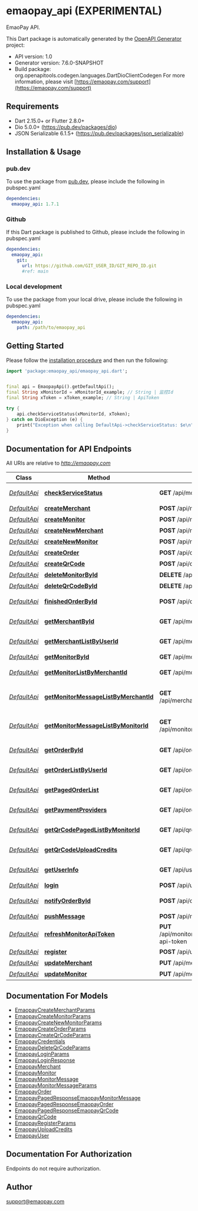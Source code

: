 # emaopay_api (EXPERIMENTAL)
EmaoPay API.

This Dart package is automatically generated by the [OpenAPI Generator](https://openapi-generator.tech) project:

- API version: 1.0
- Generator version: 7.6.0-SNAPSHOT
- Build package: org.openapitools.codegen.languages.DartDioClientCodegen
For more information, please visit [https://emaopay.com/support](https://emaopay.com/support)

## Requirements

* Dart 2.15.0+ or Flutter 2.8.0+
* Dio 5.0.0+ (https://pub.dev/packages/dio)
* JSON Serializable 6.1.5+ (https://pub.dev/packages/json_serializable)

## Installation & Usage

### pub.dev
To use the package from [pub.dev](https://pub.dev), please include the following in pubspec.yaml
```yaml
dependencies:
  emaopay_api: 1.7.1
```

### Github
If this Dart package is published to Github, please include the following in pubspec.yaml
```yaml
dependencies:
  emaopay_api:
    git:
      url: https://github.com/GIT_USER_ID/GIT_REPO_ID.git
      #ref: main
```

### Local development
To use the package from your local drive, please include the following in pubspec.yaml
```yaml
dependencies:
  emaopay_api:
    path: /path/to/emaopay_api
```

## Getting Started

Please follow the [installation procedure](#installation--usage) and then run the following:

```dart
import 'package:emaopay_api/emaopay_api.dart';


final api = EmaopayApi().getDefaultApi();
final String xMonitorId = xMonitorId_example; // String | 监控Id
final String xToken = xToken_example; // String | ApiToken

try {
    api.checkServiceStatus(xMonitorId, xToken);
} catch on DioException (e) {
    print("Exception when calling DefaultApi->checkServiceStatus: $e\n");
}

```

## Documentation for API Endpoints

All URIs are relative to *http://emaopay.com*

Class | Method | HTTP request | Description
------------ | ------------- | ------------- | -------------
[*DefaultApi*](doc/DefaultApi.md) | [**checkServiceStatus**](doc/DefaultApi.md#checkservicestatus) | **GET** /api/monitors/messages | 检查服务状态
[*DefaultApi*](doc/DefaultApi.md) | [**createMerchant**](doc/DefaultApi.md#createmerchant) | **POST** /api/merchants | 创建商户
[*DefaultApi*](doc/DefaultApi.md) | [**createMonitor**](doc/DefaultApi.md#createmonitor) | **POST** /api/monitors | 创建监控
[*DefaultApi*](doc/DefaultApi.md) | [**createNewMerchant**](doc/DefaultApi.md#createnewmerchant) | **POST** /api/merchants/new | 创建新商户
[*DefaultApi*](doc/DefaultApi.md) | [**createNewMonitor**](doc/DefaultApi.md#createnewmonitor) | **POST** /api/monitors/new | 创建新监控
[*DefaultApi*](doc/DefaultApi.md) | [**createOrder**](doc/DefaultApi.md#createorder) | **POST** /api/orders | 创建订单
[*DefaultApi*](doc/DefaultApi.md) | [**createQrCode**](doc/DefaultApi.md#createqrcode) | **POST** /api/qrcodes | 创建二维码
[*DefaultApi*](doc/DefaultApi.md) | [**deleteMonitorById**](doc/DefaultApi.md#deletemonitorbyid) | **DELETE** /api/monitors/{id} | 删除监控
[*DefaultApi*](doc/DefaultApi.md) | [**deleteQrCodeById**](doc/DefaultApi.md#deleteqrcodebyid) | **DELETE** /api/qrcodes | 删除二维码
[*DefaultApi*](doc/DefaultApi.md) | [**finishedOrderById**](doc/DefaultApi.md#finishedorderbyid) | **POST** /api/orders/finish/{id} | 手动完成订单
[*DefaultApi*](doc/DefaultApi.md) | [**getMerchantById**](doc/DefaultApi.md#getmerchantbyid) | **GET** /api/merchants/{id} | 获取商户信息
[*DefaultApi*](doc/DefaultApi.md) | [**getMerchantListByUserId**](doc/DefaultApi.md#getmerchantlistbyuserid) | **GET** /api/merchants | 获取商户列表
[*DefaultApi*](doc/DefaultApi.md) | [**getMonitorById**](doc/DefaultApi.md#getmonitorbyid) | **GET** /api/monitors/{id} | 获取监控
[*DefaultApi*](doc/DefaultApi.md) | [**getMonitorListByMerchantId**](doc/DefaultApi.md#getmonitorlistbymerchantid) | **GET** /api/monitors | 获取监控列表
[*DefaultApi*](doc/DefaultApi.md) | [**getMonitorMessageListByMerchantId**](doc/DefaultApi.md#getmonitormessagelistbymerchantid) | **GET** /api/merchants/:merchantId/messages | 获取监控消息列表（商户ID）
[*DefaultApi*](doc/DefaultApi.md) | [**getMonitorMessageListByMonitorId**](doc/DefaultApi.md#getmonitormessagelistbymonitorid) | **GET** /api/monitors/:monitorId/messages | 获取监控消息列表（商户监控）
[*DefaultApi*](doc/DefaultApi.md) | [**getOrderById**](doc/DefaultApi.md#getorderbyid) | **GET** /api/orders/{id} | 获取订单信息
[*DefaultApi*](doc/DefaultApi.md) | [**getOrderListByUserId**](doc/DefaultApi.md#getorderlistbyuserid) | **GET** /api/orders/user | 获取订单列表
[*DefaultApi*](doc/DefaultApi.md) | [**getPagedOrderList**](doc/DefaultApi.md#getpagedorderlist) | **GET** /api/orders | 获取订单列表
[*DefaultApi*](doc/DefaultApi.md) | [**getPaymentProviders**](doc/DefaultApi.md#getpaymentproviders) | **GET** /api/orders/payment-providers | 获取支付方式
[*DefaultApi*](doc/DefaultApi.md) | [**getQrCodePagedListByMonitorId**](doc/DefaultApi.md#getqrcodepagedlistbymonitorid) | **GET** /api/qrcodes | 获取二维码列表
[*DefaultApi*](doc/DefaultApi.md) | [**getQrCodeUploadCredits**](doc/DefaultApi.md#getqrcodeuploadcredits) | **GET** /api/qrcodes/upload-credits | 获取二维码上传凭证
[*DefaultApi*](doc/DefaultApi.md) | [**getUserInfo**](doc/DefaultApi.md#getuserinfo) | **GET** /api/user/info | 获取用户信息
[*DefaultApi*](doc/DefaultApi.md) | [**login**](doc/DefaultApi.md#login) | **POST** /api/user/login | 登录
[*DefaultApi*](doc/DefaultApi.md) | [**notifyOrderById**](doc/DefaultApi.md#notifyorderbyid) | **POST** /api/orders/notify/{id} | 通知订单回调
[*DefaultApi*](doc/DefaultApi.md) | [**pushMessage**](doc/DefaultApi.md#pushmessage) | **POST** /api/monitors/messages | 推送消息
[*DefaultApi*](doc/DefaultApi.md) | [**refreshMonitorApiToken**](doc/DefaultApi.md#refreshmonitorapitoken) | **PUT** /api/monitors/{monitorId}/refresh-api-token | 刷新ApiToken
[*DefaultApi*](doc/DefaultApi.md) | [**register**](doc/DefaultApi.md#register) | **POST** /api/user/register | 注册
[*DefaultApi*](doc/DefaultApi.md) | [**updateMerchant**](doc/DefaultApi.md#updatemerchant) | **PUT** /api/merchants/{id} | 更新商户
[*DefaultApi*](doc/DefaultApi.md) | [**updateMonitor**](doc/DefaultApi.md#updatemonitor) | **PUT** /api/monitors/{id} | 更新监控


## Documentation For Models

 - [EmaopayCreateMerchantParams](doc/EmaopayCreateMerchantParams.md)
 - [EmaopayCreateMonitorParams](doc/EmaopayCreateMonitorParams.md)
 - [EmaopayCreateNewMonitorParams](doc/EmaopayCreateNewMonitorParams.md)
 - [EmaopayCreateOrderParams](doc/EmaopayCreateOrderParams.md)
 - [EmaopayCreateQrCodeParams](doc/EmaopayCreateQrCodeParams.md)
 - [EmaopayCredentials](doc/EmaopayCredentials.md)
 - [EmaopayDeleteQrCodeParams](doc/EmaopayDeleteQrCodeParams.md)
 - [EmaopayLoginParams](doc/EmaopayLoginParams.md)
 - [EmaopayLoginResponse](doc/EmaopayLoginResponse.md)
 - [EmaopayMerchant](doc/EmaopayMerchant.md)
 - [EmaopayMonitor](doc/EmaopayMonitor.md)
 - [EmaopayMonitorMessage](doc/EmaopayMonitorMessage.md)
 - [EmaopayMonitorMessageParams](doc/EmaopayMonitorMessageParams.md)
 - [EmaopayOrder](doc/EmaopayOrder.md)
 - [EmaopayPagedResponseEmaopayMonitorMessage](doc/EmaopayPagedResponseEmaopayMonitorMessage.md)
 - [EmaopayPagedResponseEmaopayOrder](doc/EmaopayPagedResponseEmaopayOrder.md)
 - [EmaopayPagedResponseEmaopayQrCode](doc/EmaopayPagedResponseEmaopayQrCode.md)
 - [EmaopayQrCode](doc/EmaopayQrCode.md)
 - [EmaopayRegisterParams](doc/EmaopayRegisterParams.md)
 - [EmaopayUploadCredits](doc/EmaopayUploadCredits.md)
 - [EmaopayUser](doc/EmaopayUser.md)


## Documentation For Authorization

Endpoints do not require authorization.


## Author

support@emaopay.com

